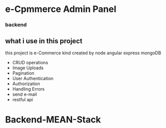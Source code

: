 <h1> e-Cpmmerce Admin Panel </h1>
<h3> backend </h3>

<h2>what i use in this project</h2>
<p>this project is e-Commerce kind created by node angular express mongoDB</p>
<ul>
  <li>CRUD operations</li>
  <li>Image Uploads</li>
  <li>Pagination</li>
  <li>User Authentication</li>
  <li>Authorization</li>
  <li>Handling Errors</li>
  <li>send e-mail</li>
  <li>restful api</li>
</ul>

# Backend-MEAN-Stack
